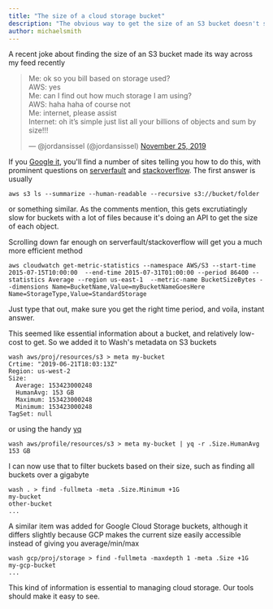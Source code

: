 ```yaml
---
title: "The size of a cloud storage bucket"
description: "The obvious way to get the size of an S3 bucket doesn't scale, and the right way is hard to find. Wash makes this easy."
author: michaelsmith
---
```


A recent joke about finding the size of an S3 bucket made its way across my feed recently
<blockquote class="twitter-tweet"><p lang="en" dir="ltr">Me: ok so you bill based on storage used?<br>AWS: yes<br>Me: can I find out how much storage I am using?<br>AWS: haha haha of course not<br>Me: internet, please assist<br>Internet: oh it’s simple just list all your billions of objects and sum by size!!!</p>&mdash; @jordansissel (@jordansissel) <a href="https://twitter.com/jordansissel/status/1199073196885983232?ref_src=twsrc%5Etfw">November 25, 2019</a></blockquote> <script async src="https://platform.twitter.com/widgets.js" charset="utf-8"></script>

If you [Google it](https://www.google.com/search?q=size+of+s3+bucket), you'll find a number of sites telling you how to do this, with prominent questions on [serverfault](https://serverfault.com/questions/84815/how-can-i-get-the-size-of-an-amazon-s3-bucket) and [stackoverflow](https://stackoverflow.com/questions/32192391/how-do-i-find-the-total-size-of-my-aws-s3-storage-bucket-or-folder). The first answer is usually
```
aws s3 ls --summarize --human-readable --recursive s3://bucket/folder
```
or something similar. As the comments mention, this gets excrutiatingly slow for buckets with a lot of files because it's doing an API to get the size of each object.

Scrolling down far enough on serverfault/stackoverflow will get you a much more efficient method
```
aws cloudwatch get-metric-statistics --namespace AWS/S3 --start-time 2015-07-15T10:00:00  --end-time 2015-07-31T01:00:00 --period 86400 --statistics Average --region us-east-1  --metric-name BucketSizeBytes --dimensions Name=BucketName,Value=myBucketNameGoesHere Name=StorageType,Value=StandardStorage
```
Just type that out, make sure you get the right time period, and voila, instant answer.

This seemed like essential information about a bucket, and relatively low-cost to get. So we added it to Wash's metadata on S3 buckets
```
wash aws/proj/resources/s3 > meta my-bucket
Crtime: "2019-06-21T18:03:13Z"
Region: us-west-2
Size:
  Average: 153423000248
  HumanAvg: 153 GB
  Maximum: 153423000248
  Minimum: 153423000248
TagSet: null
```
or using the handy [yq](https://github.com/kislyuk/yq)
```
wash aws/profile/resources/s3 > meta my-bucket | yq -r .Size.HumanAvg
153 GB
```

I can now use that to filter buckets based on their size, such as finding all buckets over a gigabyte
```
wash . > find -fullmeta -meta .Size.Minimum +1G
my-bucket
other-bucket
...
```

A similar item was added for Google Cloud Storage buckets, although it differs slightly because GCP makes the current size easily accessible instead of giving you average/min/max
```
wash gcp/proj/storage > find -fullmeta -maxdepth 1 -meta .Size +1G
my-gcp-bucket
...
```

This kind of information is essential to managing cloud storage. Our tools should make it easy to see.